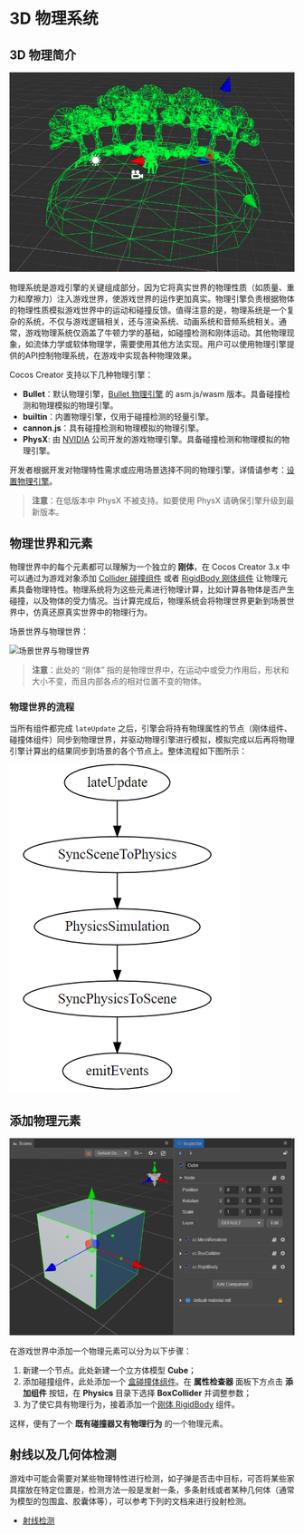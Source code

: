 # 3D 物理系统

## 3D 物理简介

![physics-system](img/physics-system.jpg)

物理系统是游戏引擎的关键组成部分，因为它将真实世界的物理性质（如质量、重力和摩擦力）注入游戏世界，使游戏世界的运作更加真实。物理引擎负责根据物体的物理性质模拟游戏世界中的运动和碰撞反馈。值得注意的是，物理系统是一个复杂的系统，不仅与游戏逻辑相关，还与渲染系统、动画系统和音频系统相关。通常，游戏物理系统仅涵盖了牛顿力学的基础，如碰撞检测和刚体运动。其他物理现象，如流体力学或软体物理学，需要使用其他方法实现。用户可以使用物理引擎提供的API控制物理系统，在游戏中实现各种物理效果。

Cocos Creator 支持以下几种物理引擎：

- **Bullet**：默认物理引擎，[Bullet 物理引擎](https://pybullet.org/wordpress/) 的 asm.js/wasm 版本。具备碰撞检测和物理模拟的物理引擎。
- **builtin**：内置物理引擎，仅用于碰撞检测的轻量引擎。
- **cannon.js**：具有碰撞检测和物理模拟的物理引擎。
- **PhysX**: 由 [NVIDIA](https://developer.nvidia.com/physx-sdk) 公司开发的游戏物理引擎。具备碰撞检测和物理模拟的物理引擎。

开发者根据开发对物理特性需求或应用场景选择不同的物理引擎，详情请参考：[设置物理引擎](physics-engine.md)。

> **注意**：在低版本中 PhysX 不被支持。如要使用 PhysX 请确保引擎升级到最新版本。

## 物理世界和元素

物理世界中的每个元素都可以理解为一个独立的 **刚体**，在 Cocos Creator 3.x 中可以通过为游戏对象添加 [Collider 碰撞组件](physics-collider.md) 或者 [RigidBody 刚体组件](physics-rigidbody.md) 让物理元素具备物理特性。物理系统将为这些元素进行物理计算，比如计算各物体是否产生碰撞，以及物体的受力情况。当计算完成后，物理系统会将物理世界更新到场景世界中，仿真还原真实世界中的物理行为。

场景世界与物理世界：

![场景世界与物理世界](img/physics-world.jpg)

> **注意**：此处的 “刚体” 指的是物理世界中，在运动中或受力作用后，形状和大小不变，而且内部各点的相对位置不变的物体。

### 物理世界的流程

当所有组件都完成 `lateUpdate` 之后，引擎会将持有物理属性的节点（刚体组件、碰撞体组件）同步到物理世界，并驱动物理引擎进行模拟，模拟完成以后再将物理引擎计算出的结果同步到场景的各个节点上。整体流程如下图所示：

![phy](img/physics-pipeline.png)

## 添加物理元素

![add-element](img/physics-element.png)

在游戏世界中添加一个物理元素可以分为以下步骤：

1. 新建一个节点。此处新建一个立方体模型 **Cube**；
2. 添加碰撞组件，此处添加一个 [盒碰撞体组件](physics-collider.md#%E7%9B%92%E7%A2%B0%E6%92%9E%E5%99%A8%E7%BB%84%E4%BB%B6-boxcollider)。在 **属性检查器** 面板下方点击 **添加组件** 按钮，在 **Physics** 目录下选择 **BoxCollider** 并调整参数；
3. 为了使它具有物理行为，接着添加一个[刚体 RigidBody](physics-rigidbody.md) 组件。

这样，便有了一个 **既有碰撞器又有物理行为** 的一个物理元素。

## 射线以及几何体检测

游戏中可能会需要对某些物理特性进行检测，如子弹是否击中目标，可否将某些家具摆放在特定位置是，检测方法一般是发射一条，多条射线或者某种几何体（通常为模型的包围盒、胶囊体等），可以参考下列的文档来进行投射检测。

- [射线检测](./physics-raycast.md)
